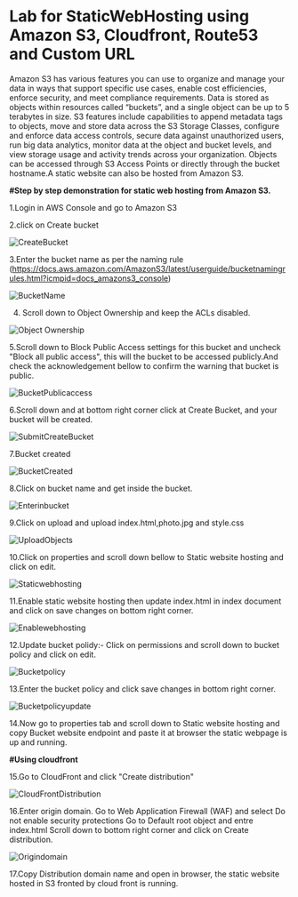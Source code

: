 # Lab for StaticWebHosting using Amazon S3, Cloudfront, Route53 and Custom URL
Amazon S3 has various features you can use to organize and manage your data in ways that support specific use cases, enable cost efficiencies, enforce security, and meet compliance requirements. Data is stored as objects within resources called “buckets”, and a single object can be up to 5 terabytes in size. S3 features include capabilities to append metadata tags to objects, move and store data across the S3 Storage Classes, configure and enforce data access controls, secure data against unauthorized users, run big data analytics, monitor data at the object and bucket levels, and view storage usage and activity trends across your organization. Objects can be accessed through S3 Access Points or directly through the bucket hostname.A static website can also be hosted from Amazon S3.

**#Step by step demonstration for static web hosting from Amazon S3.**

1.Login in AWS Console and go to Amazon S3

2.click on Create bucket

![CreateBucket](https://github.com/subir15/StaticWebHosting/assets/102404093/a10fc955-5f8f-47f6-ac6f-69d8bbb52105)

3.Enter the bucket name as per the naming rule (https://docs.aws.amazon.com/AmazonS3/latest/userguide/bucketnamingrules.html?icmpid=docs_amazons3_console)

![BucketName](https://github.com/subir15/StaticWebHosting/assets/102404093/d3e05d04-a0f5-4f03-a093-e61ee9a7060d)

4. Scroll down to Object Ownership and keep the ACLs disabled.

![Object Ownership](https://github.com/subir15/StaticWebHosting/assets/102404093/a1c6928d-f25d-44fe-ae3b-d70adb6a493f)

5.Scroll down to Block Public Access settings for this bucket and uncheck "Block all public access", this will the bucket to be accessed publicly.And check the acknowledgement bellow to confirm the warning that bucket is public.

![BucketPublicaccess](https://github.com/subir15/StaticWebHosting/assets/102404093/2db50a02-3251-4f04-804f-45ab429a291a)

6.Scroll down and at bottom right corner click at Create Bucket, and your bucket will be created.

![SubmitCreateBucket](https://github.com/subir15/StaticWebHosting/assets/102404093/adf32100-ad4a-418e-ac73-dd0ac88f3eb2)

7.Bucket created

![BucketCreated](https://github.com/subir15/StaticWebHosting/assets/102404093/5fb63dba-987d-4bb1-940f-7952b253c504)

8.Click on bucket name and get inside the bucket.

![Enterinbucket](https://github.com/subir15/StaticWebHosting/assets/102404093/44f32550-7655-43aa-a2a4-34c3d35a87e5)

9.Click on upload and upload index.html,photo.jpg and style.css

![UploadObjects](https://github.com/subir15/StaticWebHosting/assets/102404093/e6abe260-7d06-404f-bf08-5faec9f0b39f)

10.Click on properties and scroll down bellow to Static website hosting and click on edit.

![Staticwebhosting](https://github.com/subir15/StaticWebHosting/assets/102404093/61e09102-c495-4f5f-8092-0e18c7c11bcd)

11.Enable static website hosting then update index.html in index document and click on save changes on bottom right corner.

![Enablewebhosting](https://github.com/subir15/StaticWebHosting/assets/102404093/3abca947-7431-4398-b1b6-eef4d79b3518)

12.Update bucket polidy:- Click on permissions and scroll down to bucket policy and click on edit.

![Bucketpolicy](https://github.com/subir15/StaticWebHosting/assets/102404093/ea2d5920-aa42-4d97-9677-d0c96a8fc951)


13.Enter the bucket policy and click save changes in bottom right corner.

![Bucketpolicyupdate](https://github.com/subir15/StaticWebHosting/assets/102404093/a258ae29-0b77-4c1b-b40a-20b23b1212ce)

14.Now go to properties tab and scroll down to Static website hosting and copy Bucket website endpoint and paste it at browser
   the static webpage is up and running.

**#Using cloudfront**

15.Go to CloudFront and click "Create distribution"

![CloudFrontDistribution](https://github.com/subir15/StaticWebHosting/assets/102404093/e6742b58-3719-4cbe-93cb-8d847e0d0e50)

16.Enter origin domain.
   Go to Web Application Firewall (WAF) and select Do not enable security protections
   Go to Default root object and entre index.html
   Scroll down to bottom right corner and click on Create distribution.

![Origindomain](https://github.com/subir15/StaticWebHosting/assets/102404093/ee67d3eb-8650-474e-8da1-cb2aa808409a)

17.Copy Distribution domain name and open in browser, the static website hosted in S3 fronted by cloud front is running.










